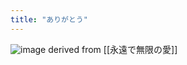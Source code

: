```yaml
---
title: "ありがとう"
---
```


![image](https://gyazo.com/061bec457a743b89da0f435edb9770c6/thumb/1000)
derived from [[永遠で無限の愛]]
